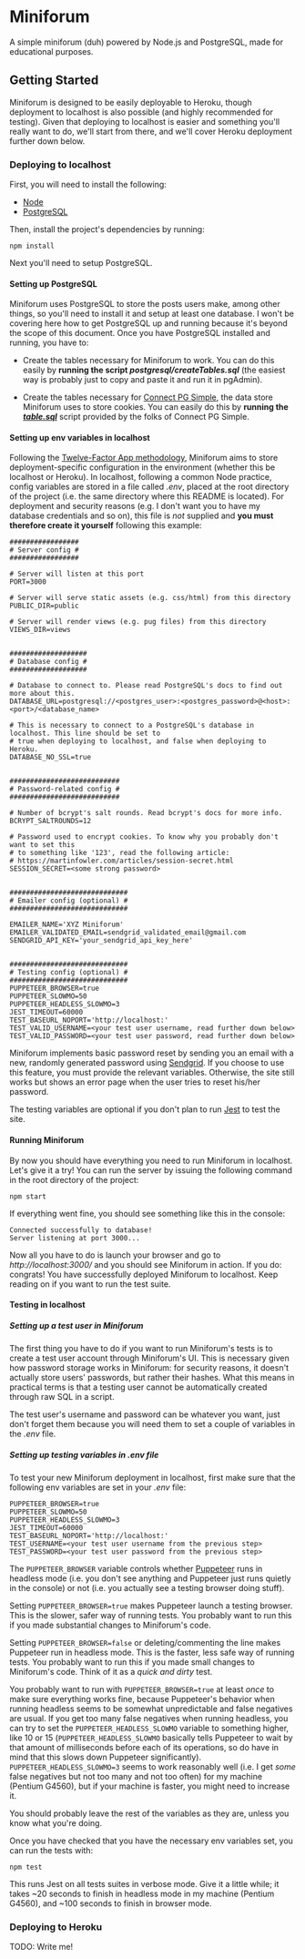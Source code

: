 # Miniforum

A simple miniforum (duh) powered by Node.js and PostgreSQL, made for educational purposes.

## Getting Started

Miniforum is designed to be easily deployable to Heroku, though deployment to localhost is also
possible (and highly recommended for testing). Given that deploying to localhost is easier
and something you'll really want to do, we'll start from there, and we'll cover Heroku deployment
further down below.

### Deploying to localhost

First, you will need to install the following:
* [Node](https://nodejs.org/)
* [PostgreSQL](https://www.postgresql.org/)

Then, install the project's dependencies by running:
```
npm install
```
Next you'll need to setup PostgreSQL.

#### Setting up PostgreSQL

Miniforum uses PostgreSQL to store the posts users make, among other things, so you'll need to install it and setup at least one database. I won't be covering here how to get PostgreSQL up and running because it's beyond the scope of this document. Once you have PostgreSQL installed and running, you have to:

* Create the tables necessary for Miniforum to work. You can do this easily by **running the script *postgresql/createTables.sql*** (the easiest way is probably just to copy and paste it and run it in pgAdmin).

* Create the tables necessary for [Connect PG Simple](https://www.npmjs.com/package/connect-pg-simple), the data store Miniforum uses to store cookies. You can easily do this by
**running the [*table.sql*](https://github.com/voxpelli/node-connect-pg-simple/blob/HEAD/table.sql)** script provided by the folks of Connect PG Simple.


#### Setting up env variables in localhost

Following the [Twelve-Factor App methodology](https://12factor.net/), Miniforum aims to store
deployment-specific configuration in the environment (whether this be localhost or Heroku).
In localhost, following a common Node practice, config variables are stored in a file called
*.env*, placed at the root directory of the project (i.e. the same directory where this README is
located). For deployment and security reasons (e.g. I don't want you to have my database
credentials and so on), this file is *not* supplied and **you must therefore create it yourself** 
following this example:
```
#################
# Server config #
#################

# Server will listen at this port
PORT=3000

# Server will serve static assets (e.g. css/html) from this directory
PUBLIC_DIR=public

# Server will render views (e.g. pug files) from this directory
VIEWS_DIR=views


###################
# Database config #
###################

# Database to connect to. Please read PostgreSQL's docs to find out more about this.
DATABASE_URL=postgresql://<postgres_user>:<postgres_password>@<host>:<port>/<database_name>

# This is necessary to connect to a PostgreSQL's database in localhost. This line should be set to
# true when deploying to localhost, and false when deploying to Heroku.
DATABASE_NO_SSL=true


###########################
# Password-related config #
###########################

# Number of bcrypt's salt rounds. Read bcrypt's docs for more info.
BCRYPT_SALTROUNDS=12

# Password used to encrypt cookies. To know why you probably don't want to set this
# to something like '123', read the following article:
# https://martinfowler.com/articles/session-secret.html
SESSION_SECRET=<some strong password>


#############################
# Emailer config (optional) #
#############################

EMAILER_NAME='XYZ Miniforum'
EMAILER_VALIDATED_EMAIL=sendgrid_validated_email@gmail.com
SENDGRID_API_KEY='your_sendgrid_api_key_here'


#############################
# Testing config (optional) #
#############################
PUPPETEER_BROWSER=true
PUPPETEER_SLOWMO=50
PUPPETEER_HEADLESS_SLOWMO=3
JEST_TIMEOUT=60000
TEST_BASEURL_NOPORT='http://localhost:'
TEST_VALID_USERNAME=<your test user username, read further down below>
TEST_VALID_PASSWORD=<your test user password, read further down below>
```

Miniforum implements basic password reset by sending you an email with a new, randomly
generated password using [Sendgrid](https://sendgrid.com/). If you choose to use this feature,
you must provide the relevant variables. Otherwise, the site still works but shows an error
page when the user tries to reset his/her password.

The testing variables are optional if you don't plan to run [Jest](https://jestjs.io/) to test
the site.

#### Running Miniforum

By now you should have everything you need to run Miniforum in localhost. Let's give it a try!
You can run the server by issuing the following command in the root directory of the project:

```
npm start
```

If everything went fine, you should see something like this in the console:

```
Connected successfully to database!
Server listening at port 3000...
```

Now all you have to do is launch your browser and go to *http://localhost:3000/* and you should
see Miniforum in action. If you do: congrats! You have successfully deployed Miniforum to localhost. Keep reading on if you want to run the test suite.

#### Testing in localhost

##### Setting up a test user in Miniforum #####

The first thing you have to do if you want to run Miniforum's tests is to create a test user account through Miniforum's UI. This is necessary given how password storage works in Miniforum: for security reasons, it doesn't actually store users' passwords, but rather their hashes. What this means in practical terms is that a testing user cannot be automatically created through raw SQL in a script.

The test user's username and password can be whatever you want, just don't forget them because you will need them to set a couple of variables in the *.env* file.

##### Setting up testing variables in .env file #####
To test your new Miniforum deployment in localhost, first make sure that the following env variables are set in your *.env* file:
```
PUPPETEER_BROWSER=true
PUPPETEER_SLOWMO=50
PUPPETEER_HEADLESS_SLOWMO=3
JEST_TIMEOUT=60000
TEST_BASEURL_NOPORT='http://localhost:'
TEST_USERNAME=<your test user username from the previous step>
TEST_PASSWORD=<your test user password from the previous step>
```
The ```PUPPETEER_BROWSER``` variable controls whether [Puppeteer](https://github.com/puppeteer/puppeteer) runs in headless mode (i.e. you don't see anything and Puppeteer just runs quietly in the console) or not (i.e. you actually see a testing browser doing stuff).

Setting ```PUPPETEER_BROWSER=true``` makes Puppeteer launch a testing browser. This is the slower, safer way of running tests. You probably want to run this if you made substantial changes to Miniforum's code.

Setting ```PUPPETEER_BROWSER=false``` or deleting/commenting the line makes Puppeteer run in headless mode. This is the faster, less safe way of running tests. You probably want to run this if you made small changes to Miniforum's code. Think of it as a *quick and dirty* test.

You probably want to run with ```PUPPETEER_BROWSER=true``` at least *once* to make sure everything works fine, because Puppeteer's behavior when running headless seems to be somewhat unpredictable and false negatives are usual. If you get too many false negatives when running headless, you can try to set the ```PUPPETEER_HEADLESS_SLOWMO``` variable to something higher, like 10 or 15 (```PUPPETEER_HEADLESS_SLOWMO``` basically tells Puppeteer to wait by that amount of milliseconds before each of its operations, so do have in mind that this slows down Puppeteer significantly). ```PUPPETEER_HEADLESS_SLOWMO=3``` seems to work reasonably well (i.e. I get *some* false negatives but not too many and not too often) for my machine (Pentium G4560), but if your machine is faster, you might need to increase it.

You should probably leave the rest of the variables as they are, unless you know what you're doing.

Once you have checked that you have the necessary env variables set, you can run the tests with:
```
npm test
```

This runs Jest on all tests suites in verbose mode. Give it a little while; it takes ~20 seconds to finish in headless mode in my machine (Pentium G4560), and ~100 seconds to finish in browser mode.

### Deploying to Heroku

TODO: Write me!
